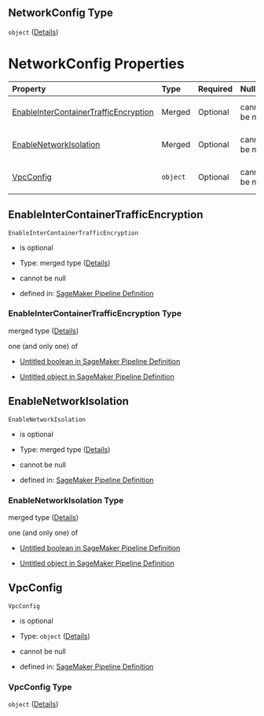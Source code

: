 ## NetworkConfig Type

`object` ([Details](pipeline-definition-definitions-processingargs-properties-networkconfig.md))

# NetworkConfig Properties

| Property                                                                        | Type     | Required | Nullable       | Defined by                                                                                                                                                                                                                                                                                                     |
| :------------------------------------------------------------------------------ | :------- | :------- | :------------- | :------------------------------------------------------------------------------------------------------------------------------------------------------------------------------------------------------------------------------------------------------------------------------------------------------------- |
| [EnableInterContainerTrafficEncryption](#enableintercontainertrafficencryption) | Merged   | Optional | cannot be null | [SageMaker Pipeline Definition](pipeline-definition-definitions-booleanargumentvalue.md "https://github.com/jerrypeng7773/sagemaker-model-building-pipeline-definition-JSON-schema/schema/#/definitions/ProcessingArgs/properties/NetworkConfig/properties/EnableInterContainerTrafficEncryption")             |
| [EnableNetworkIsolation](#enablenetworkisolation)                               | Merged   | Optional | cannot be null | [SageMaker Pipeline Definition](pipeline-definition-definitions-booleanargumentvalue.md "https://github.com/jerrypeng7773/sagemaker-model-building-pipeline-definition-JSON-schema/schema/#/definitions/ProcessingArgs/properties/NetworkConfig/properties/EnableNetworkIsolation")                            |
| [VpcConfig](#vpcconfig)                                                         | `object` | Optional | cannot be null | [SageMaker Pipeline Definition](pipeline-definition-definitions-processingargs-properties-networkconfig-properties-vpcconfig.md "https://github.com/jerrypeng7773/sagemaker-model-building-pipeline-definition-JSON-schema/schema/#/definitions/ProcessingArgs/properties/NetworkConfig/properties/VpcConfig") |

## EnableInterContainerTrafficEncryption



`EnableInterContainerTrafficEncryption`

*   is optional

*   Type: merged type ([Details](pipeline-definition-definitions-booleanargumentvalue.md))

*   cannot be null

*   defined in: [SageMaker Pipeline Definition](pipeline-definition-definitions-booleanargumentvalue.md "https://github.com/jerrypeng7773/sagemaker-model-building-pipeline-definition-JSON-schema/schema/#/definitions/ProcessingArgs/properties/NetworkConfig/properties/EnableInterContainerTrafficEncryption")

### EnableInterContainerTrafficEncryption Type

merged type ([Details](pipeline-definition-definitions-booleanargumentvalue.md))

one (and only one) of

*   [Untitled boolean in SageMaker Pipeline Definition](pipeline-definition-definitions-booleanargumentvalue-oneof-0.md "check type definition")

*   [Untitled object in SageMaker Pipeline Definition](pipeline-definition-definitions-getfunction.md "check type definition")

## EnableNetworkIsolation



`EnableNetworkIsolation`

*   is optional

*   Type: merged type ([Details](pipeline-definition-definitions-booleanargumentvalue.md))

*   cannot be null

*   defined in: [SageMaker Pipeline Definition](pipeline-definition-definitions-booleanargumentvalue.md "https://github.com/jerrypeng7773/sagemaker-model-building-pipeline-definition-JSON-schema/schema/#/definitions/ProcessingArgs/properties/NetworkConfig/properties/EnableNetworkIsolation")

### EnableNetworkIsolation Type

merged type ([Details](pipeline-definition-definitions-booleanargumentvalue.md))

one (and only one) of

*   [Untitled boolean in SageMaker Pipeline Definition](pipeline-definition-definitions-booleanargumentvalue-oneof-0.md "check type definition")

*   [Untitled object in SageMaker Pipeline Definition](pipeline-definition-definitions-getfunction.md "check type definition")

## VpcConfig



`VpcConfig`

*   is optional

*   Type: `object` ([Details](pipeline-definition-definitions-processingargs-properties-networkconfig-properties-vpcconfig.md))

*   cannot be null

*   defined in: [SageMaker Pipeline Definition](pipeline-definition-definitions-processingargs-properties-networkconfig-properties-vpcconfig.md "https://github.com/jerrypeng7773/sagemaker-model-building-pipeline-definition-JSON-schema/schema/#/definitions/ProcessingArgs/properties/NetworkConfig/properties/VpcConfig")

### VpcConfig Type

`object` ([Details](pipeline-definition-definitions-processingargs-properties-networkconfig-properties-vpcconfig.md))
